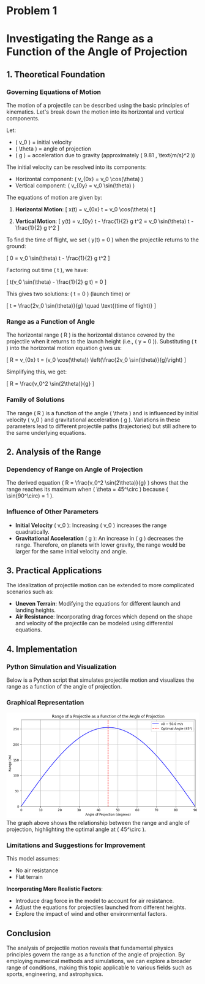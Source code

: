 # Problem 1

# Investigating the Range as a Function of the Angle of Projection

## 1. Theoretical Foundation

### Governing Equations of Motion

The motion of a projectile can be described using the basic principles of kinematics. Let's break down the motion into its horizontal and vertical components.

Let:
- \( v_0 \) = initial velocity
- \( \theta \) = angle of projection
- \( g \) = acceleration due to gravity (approximately \( 9.81 \, \text{m/s}^2 \))

The initial velocity can be resolved into its components:
- Horizontal component: \( v_{0x} = v_0 \cos(\theta) \)
- Vertical component: \( v_{0y} = v_0 \sin(\theta) \)

The equations of motion are given by:

1. **Horizontal Motion**:
   \[
   x(t) = v_{0x} t = v_0 \cos(\theta) t
   \]

2. **Vertical Motion**:
   \[
   y(t) = v_{0y} t - \frac{1}{2} g t^2 = v_0 \sin(\theta) t - \frac{1}{2} g t^2
   \]

To find the time of flight, we set \( y(t) = 0 \) when the projectile returns to the ground:

\[
0 = v_0 \sin(\theta) t - \frac{1}{2} g t^2
\]

Factoring out time \( t \), we have:

\[
t(v_0 \sin(\theta) - \frac{1}{2} g t) = 0
\]

This gives two solutions: \( t = 0 \) (launch time) or 

\[
t = \frac{2v_0 \sin(\theta)}{g} \quad \text{(time of flight)}
\]

### Range as a Function of Angle

The horizontal range \( R \) is the horizontal distance covered by the projectile when it returns to the launch height (i.e., \( y = 0 \)). Substituting \( t \) into the horizontal motion equation gives us:

\[
R = v_{0x} t = (v_0 \cos(\theta)) \left(\frac{2v_0 \sin(\theta)}{g}\right)
\]

Simplifying this, we get:

\[
R = \frac{v_0^2 \sin(2\theta)}{g}
\]

### Family of Solutions

The range \( R \) is a function of the angle \( \theta \) and is influenced by initial velocity \( v_0 \) and gravitational acceleration \( g \). Variations in these parameters lead to different projectile paths (trajectories) but still adhere to the same underlying equations.

## 2. Analysis of the Range

### Dependency of Range on Angle of Projection

The derived equation \( R = \frac{v_0^2 \sin(2\theta)}{g} \) shows that the range reaches its maximum when \( \theta = 45^\circ \) because \( \sin(90^\circ) = 1 \).

### Influence of Other Parameters

- **Initial Velocity** \( v_0 \): Increasing \( v_0 \) increases the range quadratically.
- **Gravitational Acceleration** \( g \): An increase in \( g \) decreases the range. Therefore, on planets with lower gravity, the range would be larger for the same initial velocity and angle.

## 3. Practical Applications

The idealization of projectile motion can be extended to more complicated scenarios such as:

- **Uneven Terrain**: Modifying the equations for different launch and landing heights.
- **Air Resistance**: Incorporating drag forces which depend on the shape and velocity of the projectile can be modeled using differential equations.

## 4. Implementation

### Python Simulation and Visualization

Below is a Python script that simulates projectile motion and visualizes the range as a function of the angle of projection.

### Graphical Representation

![alt text](image.png)
The graph above shows the relationship between the range and angle of projection, highlighting the optimal angle at \( 45^\circ \).

### Limitations and Suggestions for Improvement

This model assumes:
- No air resistance
- Flat terrain

**Incorporating More Realistic Factors**:
- Introduce drag force in the model to account for air resistance.
- Adjust the equations for projectiles launched from different heights.
- Explore the impact of wind and other environmental factors.

## Conclusion

The analysis of projectile motion reveals that fundamental physics principles govern the range as a function of the angle of projection. By employing numerical methods and simulations, we can explore a broader range of conditions, making this topic applicable to various fields such as sports, engineering, and astrophysics.